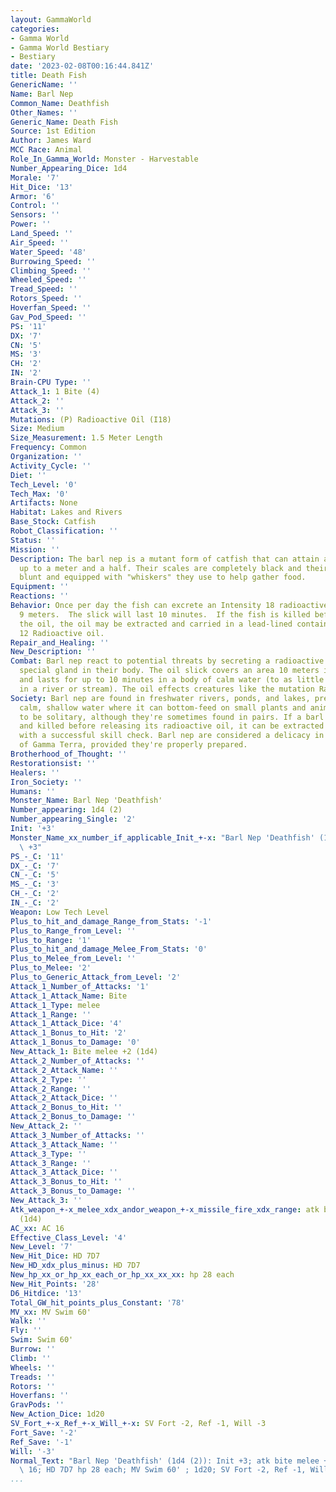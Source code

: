 ```yaml
---
layout: GammaWorld
categories:
- Gamma World
- Gamma World Bestiary
- Bestiary
date: '2023-02-08T00:16:44.841Z'
title: Death Fish
GenericName: ''
Name: Barl Nep
Common_Name: Deathfish
Other_Names: ''
Generic_Name: Death Fish
Source: 1st Edition
Author: James Ward
MCC Race: Animal
Role_In_Gamma_World: Monster - Harvestable
Number_Appearing_Dice: 1d4
Morale: '7'
Hit_Dice: '13'
Armor: '6'
Control: ''
Sensors: ''
Power: ''
Land_Speed: ''
Air_Speed: ''
Water_Speed: '48'
Burrowing_Speed: ''
Climbing_Speed: ''
Wheeled_Speed: ''
Tread_Speed: ''
Rotors_Speed: ''
Hoverfan_Speed: ''
Gav_Pod_Speed: ''
PS: '11'
DX: '7'
CN: '5'
MS: '3'
CH: '2'
IN: '2'
Brain-CPU Type: ''
Attack_1: 1 Bite (4)
Attack_2: ''
Attack_3: ''
Mutations: (P) Radioactive Oil (I18)
Size: Medium
Size_Measurement: 1.5 Meter Length
Frequency: Common
Organization: ''
Activity_Cycle: ''
Diet: ''
Tech_Level: '0'
Tech_Max: '0'
Artifacts: None
Habitat: Lakes and Rivers
Base_Stock: Catfish
Robot_Classification: ''
Status: ''
Mission: ''
Description: The barl nep is a mutant form of catfish that can attain a length of
  up to a meter and a half. Their scales are completely black and their heads are
  blunt and equipped with "whiskers" they use to help gather food.
Equipment: ''
Reactions: ''
Behavior: Once per day the fish can excrete an Intensity 18 radioactive oil that covers
  9 meters.  The slick will last 10 minutes.  If the fish is killed before it uses
  the oil, the oil may be extracted and carried in a lead-lined container as a Intensity
  12 Radioactive oil.
Repair_and_Healing: ''
New_Description: ''
Combat: Barl nep react to potential threats by secreting a radioactive oil from a
  special gland in their body. The oil slick covers an area 10 meters in diameter
  and lasts for up to 10 minutes in a body of calm water (to as little as a few rounds
  in a river or stream). The oil effects creatures like the mutation Radiating Eyes.
Society: Barl nep are found in freshwater rivers, ponds, and lakes, prefering relatively
  calm, shallow water where it can bottom-feed on small plants and animals. They tend
  to be solitary, although they're sometimes found in pairs. If a barl nep is caught
  and killed before releasing its radioactive oil, it can be extracted from its body
  with a successful skill check. Barl nep are considered a delicacy in some parts
  of Gamma Terra, provided they're properly prepared.
Brotherhood_of_Thought: ''
Restorationsist: ''
Healers: ''
Iron_Society: ''
Humans: ''
Monster_Name: Barl Nep 'Deathfish'
Number_appearing: 1d4 (2)
Number_appearing_Single: '2'
Init: '+3'
Monster_Name_xx_number_if_applicable_Init_+-x: "Barl Nep 'Deathfish' (1d4 (2)): Init\
  \ +3"
PS_-_C: '11'
DX_-_C: '7'
CN_-_C: '5'
MS_-_C: '3'
CH_-_C: '2'
IN_-_C: '2'
Weapon: Low Tech Level
Plus_to_hit_and_damage_Range_from_Stats: '-1'
Plus_to_Range_from_Level: ''
Plus_to_Range: '1'
Plus_to_hit_and_damage_Melee_From_Stats: '0'
Plus_to_Melee_from_Level: ''
Plus_to_Melee: '2'
Plus_to_Generic_Attack_from_Level: '2'
Attack_1_Number_of_Attacks: '1'
Attack_1_Attack_Name: Bite
Attack_1_Type: melee
Attack_1_Range: ''
Attack_1_Attack_Dice: '4'
Attack_1_Bonus_to_Hit: '2'
Attack_1_Bonus_to_Damage: '0'
New_Attack_1: Bite melee +2 (1d4)
Attack_2_Number_of_Attacks: ''
Attack_2_Attack_Name: ''
Attack_2_Type: ''
Attack_2_Range: ''
Attack_2_Attack_Dice: ''
Attack_2_Bonus_to_Hit: ''
Attack_2_Bonus_to_Damage: ''
New_Attack_2: ''
Attack_3_Number_of_Attacks: ''
Attack_3_Attack_Name: ''
Attack_3_Type: ''
Attack_3_Range: ''
Attack_3_Attack_Dice: ''
Attack_3_Bonus_to_Hit: ''
Attack_3_Bonus_to_Damage: ''
New_Attack_3: ''
Atk_weapon_+-x_melee_xdx_andor_weapon_+-x_missile_fire_xdx_range: atk bite melee +2
  (1d4)
AC_xx: AC 16
Effective_Class_Level: '4'
New_Level: '7'
New_Hit_Dice: HD 7D7
New_HD_xdx_plus_minus: HD 7D7
New_hp_xx_or_hp_xx_each_or_hp_xx_xx_xx: hp 28 each
New_Hit_Points: '28'
D6_Hitdice: '13'
Total_GW_hit_points_plus_Constant: '78'
MV_xx: MV Swim 60'
Walk: ''
Fly: ''
Swim: Swim 60'
Burrow: ''
Climb: ''
Wheels: ''
Treads: ''
Rotors: ''
Hoverfans: ''
GravPods: ''
New_Action_Dice: 1d20
SV_Fort_+-x_Ref_+-x_Will_+-x: SV Fort -2, Ref -1, Will -3
Fort_Save: '-2'
Ref_Save: '-1'
Will: '-3'
Normal_Text: "Barl Nep 'Deathfish' (1d4 (2)): Init +3; atk bite melee +2 (1d4); AC\
  \ 16; HD 7D7 hp 28 each; MV Swim 60' ; 1d20; SV Fort -2, Ref -1, Will -3"
...
```

